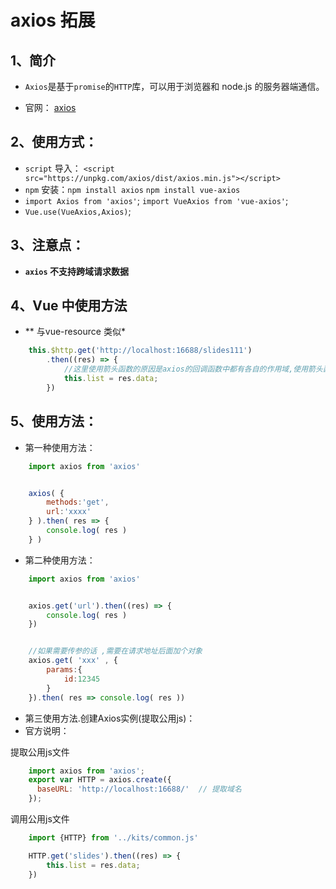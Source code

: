 # axios 拓展

## 1、简介

- `Axios`是基于`promise`的`HTTP`库，可以用于浏览器和 node.js 的服务器端通信。

- 官网： [axios](https://github.com/axios/axios)

## 2、使用方式：

- `script` 导入： `<script src="https://unpkg.com/axios/dist/axios.min.js"></script>` 
- `npm` 安装：`npm install axios` `npm install vue-axios`
- `import Axios from 'axios'`; `import VueAxios from 'vue-axios'`;
- `Vue.use(VueAxios,Axios)`;
    

## 3、注意点：

- **`axios` 不支持跨域请求数据**

## 4、Vue 中使用方法

- ** 与vue-resource 类似*

```javascript
    this.$http.get('http://localhost:16688/slides111')
        .then((res) => {
            //这里使用箭头函数的原因是axios的回调函数中都有各自的作用域,使用箭头函数的话作用域就继承自外部作用域上下文
            this.list = res.data;
        })
```

## 5、使用方法：

- 第一种使用方法：

```javascript
    import axios from 'axios'


    axios( {
        methods:'get',
        url:'xxxx'
    } ).then( res => {
        console.log( res )
    } )
```


- 第二种使用方法：

```javascript
    import axios from 'axios'


    axios.get('url').then((res) => {
        console.log( res )
    })


    //如果需要传参的话 ,需要在请求地址后面加个对象
    axios.get( 'xxx' , {
        params:{
            id:12345
        }
    }).then( res => console.log( res ))
```

- 第三使用方法.创建Axios实例(提取公用js)：
- 官方说明：

提取公用js文件

```javascript
    import axios from 'axios';
    export var HTTP = axios.create({
      baseURL: 'http://localhost:16688/'  // 提取域名
    });
```

调用公用js文件
```javascript
    import {HTTP} from '../kits/common.js'

    HTTP.get('slides').then((res) => {
        this.list = res.data;
    })
```